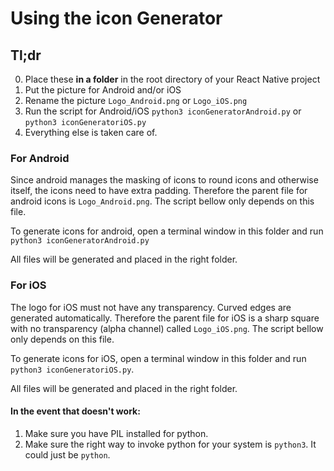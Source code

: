 # Using the icon Generator 

## Tl;dr
0. Place these **in a folder** in the root directory of your React Native project 
1. Put the picture for Android and/or iOS
2. Rename the picture `Logo_Android.png` or `Logo_iOS.png`
2. Run the script for Android/iOS `python3 iconGeneratorAndroid.py` or `python3 iconGeneratoriOS.py`
3. Everything else is taken care of. 

### For Android 

Since android manages the masking of icons to round icons and otherwise itself, the icons need to have extra padding. Therefore the parent file for android icons is `Logo_Android.png`. The script bellow only depends on this file. 

To generate icons for android, open a terminal window in this folder and run `python3 iconGeneratorAndroid.py`

All files will be generated and placed in the right folder.


### For iOS 

The logo for iOS must not have any transparency. Curved edges are generated automatically. Therefore the parent file for iOS is a sharp square with no transparency (alpha channel) called `Logo_iOS.png`. The script bellow only depends on this file. 

To generate icons for iOS, open a terminal window in this folder and run `python3 iconGeneratoriOS.py`. 

All files will be generated and placed in the right folder. 


####  In the event that doesn't work: 

1. Make sure you have PIL installed for python. 
2. Make sure the right way to invoke python for your system is `python3`. It could just be `python`. 